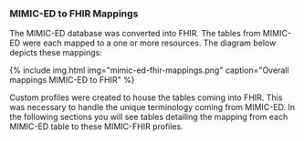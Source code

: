 ### MIMIC-ED to FHIR Mappings
The MIMIC-ED database was converted into FHIR. The tables from MIMIC-ED were each mapped to a one or more resources. The diagram below depicts these mappings:


{% include img.html img="mimic-ed-fhir-mappings.png" caption="Overall mappings MIMIC-ED to FHIR" %}

Custom profiles were created to house the tables coming into FHIR. This was necessary to handle the unique terminology coming from MIMIC-ED. In the following sections you will see tables detailing the mapping from each MIMIC-ED table to these MIMIC-FHIR profiles.

<!-- ### Condition

{% include map-condition.md %}

### Encounter

{% include map-encounter.md %}

### mimic-core to FHIR

{% include map-mimic-core.md %}

### mimic microbiologyevents to FHIR

{% include map-mimic-microbiologyevents.md %}

### mimic-hosp medication to FHIR

{% include map-mimic-hosp-meds.md %}

### mimic-hosp diagnosis, procedure, and labs to FHIR

{% include map-mimic-hosp-other.md %}

### mimic-icu to FHIR

{% include map-mimic-icu.md %} -->